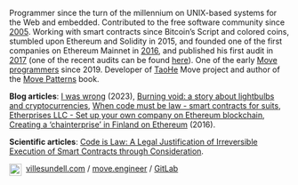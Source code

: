 Programmer since the turn of the millennium on UNIX-based systems for the Web and embedded. Contributed to the free software community since [2005](https://sourceforge.net/u/userid-1372468/profile/). Working with smart contracts since Bitcoin’s Script and colored coins, stumbled upon Ethereum and Solidity in 2015, and founded one of the first companies on Ethereum Mainnet in [2016](https://www.linkedin.com/pulse/creating-chainterprise-finland-ethereum-ville-sundell/), and published his first audit in [2017](https://web.archive.org/web/20200127180353/https://tokenmarket.net/news/ico-news/matryx-token-and-token-sale-smart-contract-audit/) (one of the recent audits can be found [here](https://github.com/GateNet-IO/GATE-token-staking-platform-smart-contracts/blob/main/GATE-Token-Staking-Platform-Audit-Report-v2.pdf)). One of the early [Move programmers](https://github.com/move-language/move/commits?author=villesundell) since 2019. Developer of [TaoHe](https://www.taohe.org/) Move project and author of the [Move Patterns](https://www.move-patterns.com/) book.

**Blog articles**: [I was wrong](https://www.linkedin.com/pulse/i-wrong-ville-sundell/) (2023), [Burning void: a story about lightbulbs and cryptocurrencies](https://www.linkedin.com/pulse/burning-void-story-lightbulbs-cryptocurrencies-ville-sundell/), [When code must be law - smart contracts for suits](https://www.linkedin.com/pulse/when-code-must-law-smart-contracts-suits-ville-sundell/), [Etherprises LLC - Set up your own company on Ethereum blockchain](https://www.linkedin.com/pulse/etherprises-llc-set-up-your-own-company-ethereum-ville-sundell/), [Creating a ‘chainterprise’ in Finland on Ethereum](https://www.linkedin.com/pulse/creating-chainterprise-finland-ethereum-ville-sundell/) (2016).

**Scientific articles**: [Code is Law: A Legal Justification of Irreversible Execution of Smart Contracts through Consideration](https://doi.org/10.31219/osf.io/z9gma).

<a href="https://www.linkedin.com/in/villesundell/">
  <img align="left" alt="Ville's LinkedIn" width="22px" style="padding-right: 5px;" src="https://upload.wikimedia.org/wikipedia/commons/8/81/LinkedIn_icon.svg" />
</a>

[villesundell.com](https://www.villesundell.com) / [move.engineer](http://move.engineer) / [GitLab](https://gitlab.com/villesundell)

<!--
**villesundell/villesundell** is a ✨ _special_ ✨ repository because its `README.md` (this file) appears on your GitHub profile.

Here are some ideas to get you started:

- 🔭 I’m currently working on ...
- 🌱 I’m currently learning ...
- 👯 I’m looking to collaborate on ...
- 🤔 I’m looking for help with ...
- 💬 Ask me about ...
- 📫 How to reach me: ...
- 😄 Pronouns: ...
- ⚡ Fun fact: ...
-->
